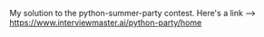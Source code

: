 My solution to the python-summer-party contest. 
Here's a link --> https://www.interviewmaster.ai/python-party/home
